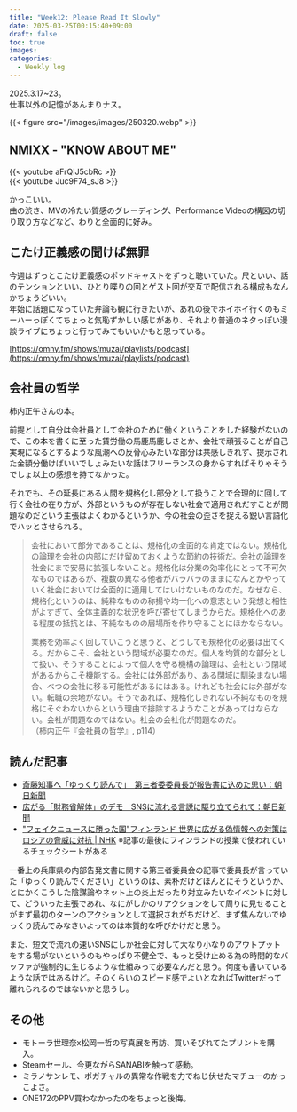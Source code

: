 ```yaml
---
title: "Week12: Please Read It Slowly"
date: 2025-03-25T00:15:40+09:00
draft: false
toc: true
images:
categories:
  - Weekly log
---
```


2025.3.17~23。  
仕事以外の記憶があんまりナス。

{{< figure src="/images/images/250320.webp" >}}

<!--more-->
## NMIXX - "KNOW ABOUT ME"

{{< youtube aFrQIJ5cbRc >}}  
{{< youtube Juc9F74_sJ8 >}}

かっこいい。  
曲の渋さ、MVの冷たい質感のグレーディング、Performance Videoの構図の切り取り方などなど、わりと全面的に好み。

## こたけ正義感の聞けば無罪

今週はずっとこたけ正義感のポッドキャストをずっと聴いていた。尺といい、話のテンションといい、ひとり喋りの回とゲスト回が交互で配信される構成もなんかちょうどいい。   
年始に話題になっていた弁論も観に行きたいが、あれの後でホイホイ行くのもミーハーっぽくてちょっと気恥ずかしい感じがあり、それより普通のネタっぽい漫談ライブにちょっと行ってみてもいいかもと思っている。

[https://omny.fm/shows/muzai/playlists/podcast](https://omny.fm/shows/muzai/playlists/podcast)

## 会社員の哲学

柿内正午さんの本。

前提として自分は会社員として会社のために働くということをした経験がないので、この本を書くに至った賃労働の馬鹿馬鹿しさとか、会社で頑張ることが自己実現になるとするような風潮への反骨心みたいな部分は共感しきれず、提示された金額分働けばいいでしょみたいな話はフリーランスの身からすればそりゃそうでしょ以上の感想を持てなかった。

それでも、その延長にある人間を規格化し部分として扱うことで合理的に回して行く会社の在り方が、外部というものが存在しない社会で適用されだすことが問題なのだという主張はよくわかるというか、今の社会の歪さを捉える鋭い言語化でハッとさせられる。

> 会社において部分であることは、規格化の全面的な肯定ではない。規格化の論理を会社の内部にだけ留めておくような節約の技術だ。会社の論理を社会にまで安易に拡張しないこと。規格化は分業の効率化にとって不可欠なものではあるが、複数の異なる他者がバラバラのままになんとかやっていく社会においては全面的に適用してはいけないものなのだ。なぜなら、規格化というのは、純粋なものの称揚や均一化への意志という発想と相性がよすぎて、全体主義的な状況を呼び寄せてしまうからだ。規格化へのある程度の抵抗とは、不純なものの居場所を作り守ることにほかならない。
> 
> 業務を効率よく回していこうと思うと、どうしても規格化の必要は出てくる。だからこそ、会社という閉域が必要なのだ。個人を均質的な部分として扱い、そうすることによって個人を守る機構の論理は、会社という閉域があるからこそ機能する。会社には外部があり、ある閉域に馴染まない場合、べつの会社に移る可能性があるにはある。けれども社会には外部がない。転職の余地がない。そうであれば、規格化しきれない不純なものを規格にそぐわないからという理由で排除するようなことがあってはならない。会社が問題なのではない。社会の会社化が問題なのだ。  
> （柿内正午『会社員の哲学』, p114）

## 読んだ記事

- [斎藤知事へ「ゆっくり読んで」　第三者委委員長が報告書に込めた思い：朝日新聞](https://digital.asahi.com/articles/AST3M3TP0T3MPIHB011M.html)
- [広がる「財務省解体」のデモ　SNSに流れる言説に駆り立てられて：朝日新聞](https://digital.asahi.com/articles/AST3G1V44T3GPQIP03WM.html)
- ["フェイクニュースに勝った国"フィンランド 世界に広がる偽情報への対策は ロシアの脅威に対抗 | NHK](https://www3.nhk.or.jp/news/html/20250315/k10014749031000.html)
  ※記事の最後にフィンランドの授業で使われているチェックシートがある

一番上の兵庫県の内部告発文書に関する第三者委員会の記事で委員長が言っていた「ゆっくり読んでください」というのは、素朴だけどほんとにそうというか、とにかくこうした陰謀論やネット上の炎上だったり対立みたいなイベントに対して、どういった主張であれ、なにがしかのリアクションをして周りに見せることがまず最初のターンのアクションとして選択されがちだけど、まず焦んないでゆっくり読んでみなさいよってのは本質的な呼びかけだと思う。

また、短文で流れの速いSNSにしか社会に対して大なり小なりのアウトプットをする場がないというのもやっぱり不健全で、もっと受け止める為の時間的なバッファが強制的に生じるような仕組みって必要なんだと思う。何度も書いているような話ではあるけど。そのくらいのスピード感でよいとなればTwitterだって離れられるのではないかと思うし。

## その他

- モトーラ世理奈x松岡一哲の写真展を再訪、買いそびれてたプリントを購入。
- Steamセール、今更ながらSANABIを触って感動。
- ミラノサンレモ、ポガチャルの異常な作戦を力でねじ伏せたマチューのかっこよさ。
- ONE172のPPV買わなかったのをちょっと後悔。